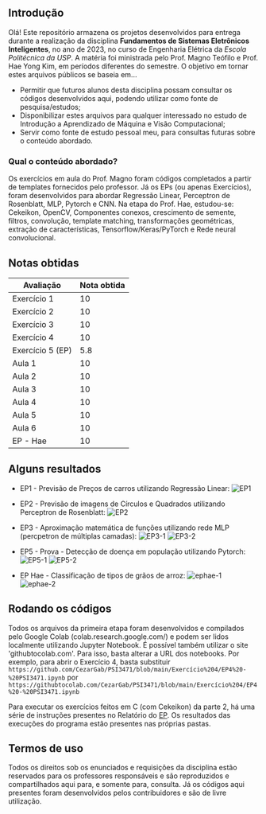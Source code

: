 ## Introdução
Olá! Este repositório armazena os projetos desenvolvidos para entrega durante a realização da disciplina **Fundamentos de Sistemas Eletrônicos Inteligentes**, no ano de 2023, no curso de Engenharia Elétrica da *Escola Politécnica da USP*. A matéria foi ministrada pelo Prof. Magno Teófilo e Prof. Hae Yong Kim, em períodos diferentes do semestre.
O objetivo em tornar estes arquivos públicos se baseia em...

  - Permitir que futuros alunos desta disciplina possam consultar os códigos desenvolvidos aqui, podendo utilizar como fonte de pesquisa/estudos;  
  - Disponibilizar estes arquivos para qualquer interessado no estudo de Introdução a Aprendizado de Máquina e Visão Computacional;
  - Servir como fonte de estudo pessoal meu, para consultas futuras sobre o conteúdo abordado.



### Qual o conteúdo abordado?

Os exercícios em aula do Prof. Magno foram códigos completados a partir de templates fornecidos pelo professor. Já os EPs (ou apenas Exercícios), foram desenvolvidos para abordar Regressão Linear, Perceptron de Rosenblatt, MLP, Pytorch e CNN.
Na etapa do Prof. Hae, estudou-se: Cekeikon, OpenCV, Componentes conexos, crescimento de semente, filtros, convolução, template matching, transformações geométricas, extração de características, Tensorflow/Keras/PyTorch e Rede neural convolucional.


## Notas obtidas


| Avaliação | Nota obtida |
|--------|---------------|
| Exercício 1 | 10       |
| Exercício 2 | 10       |
| Exercício 3 | 10       |
| Exercício 4 | 10       |
| Exercício 5 (EP) | 5.8 |
| Aula 1 | 10 |
| Aula 2 | 10 |
| Aula 3 | 10 |
| Aula 4 | 10 |
| Aula 5 | 10 |
| Aula 6 | 10 |
| EP - Hae | 10|





## Alguns resultados 
- EP1 - Previsão de Preços de carros utilizando Regressão Linear:
![EP1](https://github.com/CezarGab/PSI3471/blob/main/imgs/EP1.png)

- EP2 - Previsão de imagens de Círculos e Quadrados utilizando Perceptron de Rosenblatt:
![EP2](https://github.com/CezarGab/PSI3471/blob/main/imgs/EP2.png)

- EP3 - Aproximação matemática de funções utilizando rede MLP (percpetron de múltiplas camadas):
![EP3-1](https://github.com/CezarGab/PSI3471/blob/main/imgs/EP3-1.png)
![EP3-2](https://github.com/CezarGab/PSI3471/blob/main/imgs/EP3-2.png)

- EP5 - Prova - Detecção de doença em população utilizando Pytorch:
![EP5-1](https://github.com/CezarGab/PSI3471/blob/main/imgs/EP5-1.png)
![EP5-2](https://github.com/CezarGab/PSI3471/blob/main/imgs/EP5-2.png)

- EP Hae - Classificação de tipos de grãos de arroz:
![ephae-1](https://github.com/CezarGab/PSI3471/blob/main/imgs/ephae-1.PNG)
![ephae-2](https://github.com/CezarGab/PSI3471/blob/main/imgs/ephae-2.png)
## Rodando os códigos

Todos os arquivos da primeira etapa foram desenvolvidos e compilados pelo Google Colab (colab.research.google.com/) e podem ser lidos localmente utilizando Jupyter Notebook. 
É possível também utilizar o site 'githubtocolab.com'. Para isso, basta alterar a URL dos notebooks. 
Por exemplo, para abrir o Exercício 4, basta substituir `https://github.com/CezarGab/PSI3471/blob/main/Exercício%204/EP4%20-%20PSI3471.ipynb` por `https://githubtocolab.com/CezarGab/PSI3471/blob/main/Exercício%204/EP4%20-%20PSI3471.ipynb`

Para executar os exercícios feitos em C (com Cekeikon) da parte 2, há uma série de instruções presentes no Relatório do [EP](https://github.com/CezarGab/PSI3471/blob/main/Parte%202%20-%20Prof.%20Hae%20(C%2B%2B%20e%20Cekeikon)/ep/Relatório%20-%201180690.pdf). Os resultados das execuções do programa estão presentes nas próprias pastas. 


## Termos de uso

Todos os direitos sob os enunciados e requisições da disciplina estão reservados para os professores responsáveis e são reproduzidos e compartilhados aqui para, e somente para, consulta. Já os códigos aqui presentes foram desenvolvidos pelos contribuidores e são de livre utilização.

